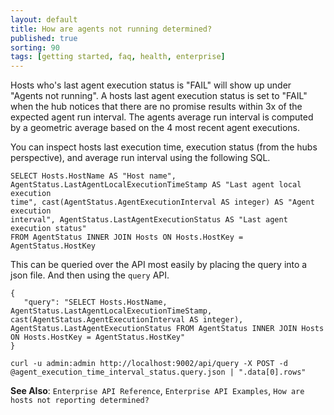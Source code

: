 ```yaml
---
layout: default
title: How are agents not running determined?
published: true
sorting: 90
tags: [getting started, faq, health, enterprise]
---
```


Hosts who's last agent execution status is "FAIL" will show up under "Agents not
running". A hosts last agent execution status is set to "FAIL" when the hub
notices that there are no promise results within 3x of the expected agent run
interval. The agents average run interval is computed by a geometric average
based on the 4 most recent agent executions.

You can inspect hosts last execution time, execution status (from the hubs
perspective), and average run interval using the following SQL.

    SELECT Hosts.HostName AS "Host name",
    AgentStatus.LastAgentLocalExecutionTimeStamp AS "Last agent local execution
    time", cast(AgentStatus.AgentExecutionInterval AS integer) AS "Agent execution
    interval", AgentStatus.LastAgentExecutionStatus AS "Last agent execution status"
    FROM AgentStatus INNER JOIN Hosts ON Hosts.HostKey = AgentStatus.HostKey

This can be queried over the API most easily by placing the query into a json
file. And then using the `query` API.

    {
       "query": "SELECT Hosts.HostName, AgentStatus.LastAgentLocalExecutionTimeStamp, cast(AgentStatus.AgentExecutionInterval AS integer), AgentStatus.LastAgentExecutionStatus FROM AgentStatus INNER JOIN Hosts ON Hosts.HostKey = AgentStatus.HostKey"
    }

    curl -u admin:admin http://localhost:9002/api/query -X POST -d @agent_execution_time_interval_status.query.json | ".data[0].rows"


**See Also**: `Enterprise API Reference`, `Enterprise API Examples`, `How are
hosts not reporting determined?`
